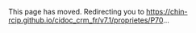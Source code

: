 <!DOCTYPE html>
<html>
<head>
    <meta charset="utf8">
    <meta http-equiv="refresh" content="0; url=https://chin-rcip.github.io/cidoc_crm_fr/v7.1/proprietes/P70">
    <link rel="canonical" href="https://chin-rcip.github.io/cidoc_crm_fr/v7.1/proprietes/P70">
    <title>This page has moved</title>
</head>
<body>
    <p>This page has moved. Redirecting you to <a href="https://chin-rcip.github.io/cidoc_crm_fr/v7.1/proprietes/P70">https://chin-rcip.github.io/cidoc_crm_fr/v7.1/proprietes/P70</a>&hellip;</p>
</body>
</html>				
